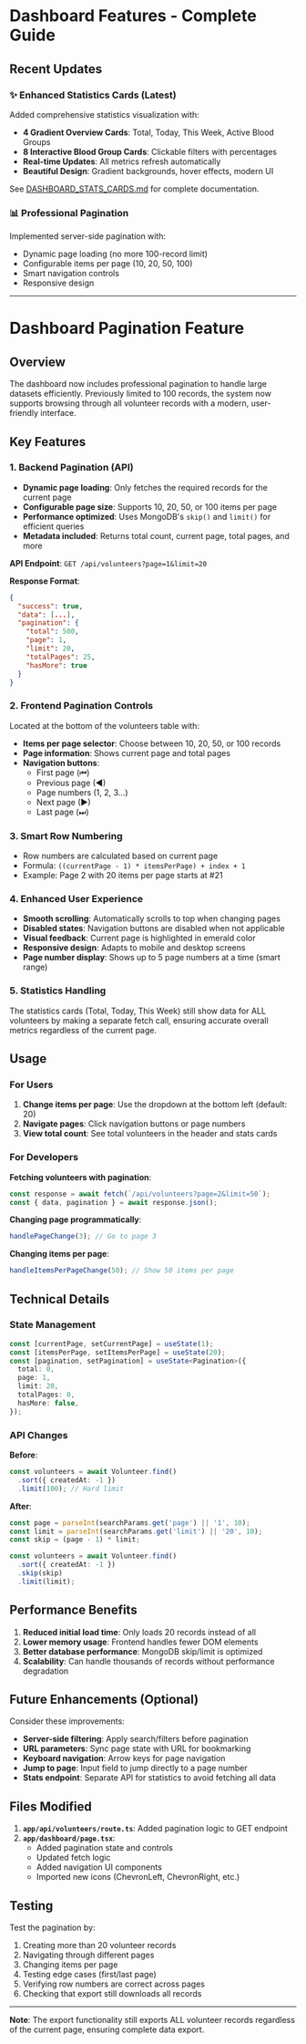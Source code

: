 # Dashboard Features - Complete Guide

## Recent Updates

### ✨ Enhanced Statistics Cards (Latest)
Added comprehensive statistics visualization with:
- **4 Gradient Overview Cards**: Total, Today, This Week, Active Blood Groups
- **8 Interactive Blood Group Cards**: Clickable filters with percentages
- **Real-time Updates**: All metrics refresh automatically
- **Beautiful Design**: Gradient backgrounds, hover effects, modern UI

See [DASHBOARD_STATS_CARDS.md](DASHBOARD_STATS_CARDS.md) for complete documentation.

### 📊 Professional Pagination
Implemented server-side pagination with:
- Dynamic page loading (no more 100-record limit)
- Configurable items per page (10, 20, 50, 100)
- Smart navigation controls
- Responsive design

---

# Dashboard Pagination Feature

## Overview
The dashboard now includes professional pagination to handle large datasets efficiently. Previously limited to 100 records, the system now supports browsing through all volunteer records with a modern, user-friendly interface.

## Key Features

### 1. **Backend Pagination (API)**
- **Dynamic page loading**: Only fetches the required records for the current page
- **Configurable page size**: Supports 10, 20, 50, or 100 items per page
- **Performance optimized**: Uses MongoDB's `skip()` and `limit()` for efficient queries
- **Metadata included**: Returns total count, current page, total pages, and more

**API Endpoint**: `GET /api/volunteers?page=1&limit=20`

**Response Format**:
```json
{
  "success": true,
  "data": [...],
  "pagination": {
    "total": 500,
    "page": 1,
    "limit": 20,
    "totalPages": 25,
    "hasMore": true
  }
}
```

### 2. **Frontend Pagination Controls**
Located at the bottom of the volunteers table with:

- **Items per page selector**: Choose between 10, 20, 50, or 100 records
- **Page information**: Shows current page and total pages
- **Navigation buttons**:
  - First page (⏮)
  - Previous page (◀)
  - Page numbers (1, 2, 3...)
  - Next page (▶)
  - Last page (⏭)

### 3. **Smart Row Numbering**
- Row numbers are calculated based on current page
- Formula: `((currentPage - 1) * itemsPerPage) + index + 1`
- Example: Page 2 with 20 items per page starts at #21

### 4. **Enhanced User Experience**
- **Smooth scrolling**: Automatically scrolls to top when changing pages
- **Disabled states**: Navigation buttons are disabled when not applicable
- **Visual feedback**: Current page is highlighted in emerald color
- **Responsive design**: Adapts to mobile and desktop screens
- **Page number display**: Shows up to 5 page numbers at a time (smart range)

### 5. **Statistics Handling**
The statistics cards (Total, Today, This Week) still show data for ALL volunteers by making a separate fetch call, ensuring accurate overall metrics regardless of the current page.

## Usage

### For Users
1. **Change items per page**: Use the dropdown at the bottom left (default: 20)
2. **Navigate pages**: Click navigation buttons or page numbers
3. **View total count**: See total volunteers in the header and stats cards

### For Developers
**Fetching volunteers with pagination**:
```typescript
const response = await fetch(`/api/volunteers?page=2&limit=50`);
const { data, pagination } = await response.json();
```

**Changing page programmatically**:
```typescript
handlePageChange(3); // Go to page 3
```

**Changing items per page**:
```typescript
handleItemsPerPageChange(50); // Show 50 items per page
```

## Technical Details

### State Management
```typescript
const [currentPage, setCurrentPage] = useState(1);
const [itemsPerPage, setItemsPerPage] = useState(20);
const [pagination, setPagination] = useState<Pagination>({
  total: 0,
  page: 1,
  limit: 20,
  totalPages: 0,
  hasMore: false,
});
```

### API Changes
**Before**:
```typescript
const volunteers = await Volunteer.find()
  .sort({ createdAt: -1 })
  .limit(100); // Hard limit
```

**After**:
```typescript
const page = parseInt(searchParams.get('page') || '1', 10);
const limit = parseInt(searchParams.get('limit') || '20', 10);
const skip = (page - 1) * limit;

const volunteers = await Volunteer.find()
  .sort({ createdAt: -1 })
  .skip(skip)
  .limit(limit);
```

## Performance Benefits

1. **Reduced initial load time**: Only loads 20 records instead of all
2. **Lower memory usage**: Frontend handles fewer DOM elements
3. **Better database performance**: MongoDB skip/limit is optimized
4. **Scalability**: Can handle thousands of records without performance degradation

## Future Enhancements (Optional)

Consider these improvements:
- **Server-side filtering**: Apply search/filters before pagination
- **URL parameters**: Sync page state with URL for bookmarking
- **Keyboard navigation**: Arrow keys for page navigation
- **Jump to page**: Input field to jump directly to a page number
- **Stats endpoint**: Separate API for statistics to avoid fetching all data

## Files Modified

1. **`app/api/volunteers/route.ts`**: Added pagination logic to GET endpoint
2. **`app/dashboard/page.tsx`**: 
   - Added pagination state and controls
   - Updated fetch logic
   - Added navigation UI components
   - Imported new icons (ChevronLeft, ChevronRight, etc.)

## Testing

Test the pagination by:
1. Creating more than 20 volunteer records
2. Navigating through different pages
3. Changing items per page
4. Testing edge cases (first/last page)
5. Verifying row numbers are correct across pages
6. Checking that export still downloads all records

---

**Note**: The export functionality still exports ALL volunteer records regardless of the current page, ensuring complete data export.
